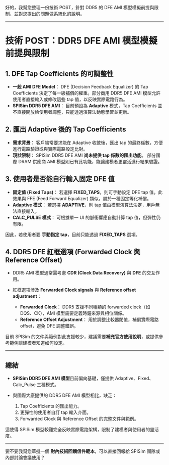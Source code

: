 好的，我幫您整理一份技術 POST，針對 DDR5 的 DFE AMI 模型模擬前提與限制，並對您提出的問題做系統化的說明。

---

# 技術 POST：DDR5 DFE AMI 模型模擬前提與限制

## 1. DFE Tap Coefficients 的可調整性

* **一般 AMI DFE Model**：
  DFE (Decision Feedback Equalizer) 的 Tap Coefficients 決定了每一級補償的權重。部分商用 DDR5 DFE AMI 模型允許使用者直接輸入或修改這些 tap 值，以反映實際電路行為。
* **SPISim DDR5 DFE AMI**：
  目前預設為 **Adaptive** 模式，Tap Coefficients 並不直接開放給使用者調整，只能透過演算法動態學習並更新。

## 2. 匯出 Adaptive 後的 Tap Coefficients

* **需求背景**：
  客戶端常要求能在 Adaptive 收斂後，匯出 tap 的最終係數，方便進行電路驗證或與實際電路設定比對。
* **現狀限制**：
  SPISim DDR5 DFE AMI **尚未提供 tap 係數的匯出功能**。
  部分國際 DRAM 供應商 AMI 模型則已有此功能，能讓建模者更靈活進行結果驗證。

## 3. 使用者是否能自行輸入固定 DFE 值

* **固定值 (Fixed Taps)**：
  若選擇 **FIXED_TAPS**，則可手動設定 DFE tap 值。此效果與 FFE (Feed Forward Equalizer) 類似，屬於一種固定等化補償。
* **Adaptive 模式**：
  若選擇 **ADAPTIVE**，則 tap 值由模型演算法決定，用戶無法直接輸入。
* **CALC_PULSE 模式**：
  可根據單一 UI 的脈衝響應自動計算 tap 值，但彈性仍有限。

因此，若使用者要 **手動指定 tap**，目前只能透過 **FIXED_TAPS** 選項。

## 4. DDR5 DFE 紅框選項 (Forwarded Clock 與 Reference Offset)

* DDR5 AMI 模型通常需考慮 **CDR (Clock Data Recovery)** 與 **DFE** 的交互作用。
* 紅框選項涉及 **Forwarded Clock signals** 與 **Reference offset adjustment**：

  * **Forwarded Clock**：
    DDR5 支援不同種類的 forwarded clock（如 DQS、CK），AMI 模型需要定義時鐘來源與相位關係。
  * **Reference Offset Adjustment**：
    用於調整比較器閾值，補償實際電路 offset，避免 DFE 調整錯誤。

目前 SPISim 的文件與範例對此支援較少，建議需要**補充官方使用說明**，或提供參考範例讓建模者知道如何設定。

---

## 總結

* **SPISim DDR5 DFE AMI 模型**目前偏向基礎，僅提供 Adaptive、Fixed、Calc_Pulse 三種模式。
* 與國際大廠提供的 DDR5 DFE AMI 模型相比，缺乏：

  1. Tap Coefficients 的匯出能力。
  2. 更彈性的使用者自訂 tap 輸入介面。
  3. Forwarded Clock 與 Reference Offset 的完整文件與範例。

這使得 SPISim 模型較難完全反映實際電路架構，限制了建模者與使用者的靈活度。

---

要不要我幫您草擬一個 **對內技術回饋信件範本**，可以直接回報給 SPISim 團隊或內部討論會議使用？

